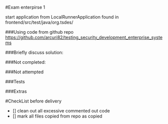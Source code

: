 #Exam enterpirse 1

start application from LocalRunnerApplication found in frontend/src/test/java/org.tsdes/

###Using code from github repo
https://github.com/arcuri82/testing_security_development_enterprise_systems

###Briefly discuss solution:

###Not completed:

###Not attempted

###Tests

###Extras

#CheckList before delivery

* [] clean out all excessive commented out code
* [] mark all files copied from repo as copied